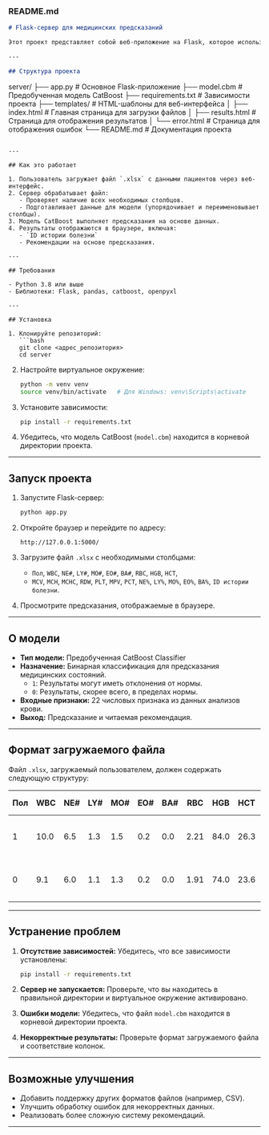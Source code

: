 ### README.md

```markdown
# Flask-сервер для медицинских предсказаний

Этот проект представляет собой веб-приложение на Flask, которое использует модель CatBoost для предсказания потенциальных медицинских состояний на основе загружаемых данных пациентов. Результаты отображаются в HTML-интерфейсе.

---

## Структура проекта

```
server/
├── app.py               # Основное Flask-приложение
├── model.cbm            # Предобученная модель CatBoost
├── requirements.txt     # Зависимости проекта
├── templates/           # HTML-шаблоны для веб-интерфейса
│   ├── index.html       # Главная страница для загрузки файлов
│   ├── results.html     # Страница для отображения результатов
│   └── error.html       # Страница для отображения ошибок
└── README.md            # Документация проекта
```

---

## Как это работает

1. Пользователь загружает файл `.xlsx` с данными пациентов через веб-интерфейс.
2. Сервер обрабатывает файл:
   - Проверяет наличие всех необходимых столбцов.
   - Подготавливает данные для модели (упорядочивает и переименовывает столбцы).
3. Модель CatBoost выполняет предсказания на основе данных.
4. Результаты отображаются в браузере, включая:
   - `ID истории болезни`
   - Рекомендации на основе предсказания.

---

## Требования

- Python 3.8 или выше
- Библиотеки: Flask, pandas, catboost, openpyxl

---

## Установка

1. Клонируйте репозиторий:
   ```bash
   git clone <адрес_репозитория>
   cd server
   ```

2. Настройте виртуальное окружение:
   ```bash
   python -m venv venv
   source venv/bin/activate   # Для Windows: venv\Scripts\activate
   ```

3. Установите зависимости:
   ```bash
   pip install -r requirements.txt
   ```

4. Убедитесь, что модель CatBoost (`model.cbm`) находится в корневой директории проекта.

---

## Запуск проекта

1. Запустите Flask-сервер:
   ```bash
   python app.py
   ```

2. Откройте браузер и перейдите по адресу:
   ```
   http://127.0.0.1:5000/
   ```

3. Загрузите файл `.xlsx` с необходимыми столбцами:
   - `Пол`, `WBC`, `NE#`, `LY#`, `MO#`, `EO#`, `BA#`, `RBC`, `HGB`, `HCT`,
   - `MCV`, `MCH`, `MCHC`, `RDW`, `PLT`, `MPV`, `PCT`, `NE%`, `LY%`, `MO%`, `EO%`, `BA%`, `ID истории болезни`.

4. Просмотрите предсказания, отображаемые в браузере.

---

## О модели

- **Тип модели:** Предобученная CatBoost Classifier
- **Назначение:** Бинарная классификация для предсказания медицинских состояний.
  - `1`: Результаты могут иметь отклонения от нормы.
  - `0`: Результаты, скорее всего, в пределах нормы.
- **Входные признаки:** 22 числовых признака из данных анализов крови.
- **Выход:** Предсказание и читаемая рекомендация.

---

## Формат загружаемого файла

Файл `.xlsx`, загружаемый пользователем, должен содержать следующую структуру:

| Пол | WBC  | NE# | LY# | MO# | EO# | BA# | RBC  | HGB | HCT | ... | ID истории болезни                        |
|-----|------|-----|-----|-----|-----|-----|-------|-----|-----|-----|-------------------------------------------|
| 1   | 10.0 | 6.5 | 1.3 | 1.5 | 0.2 | 0.0 | 2.21  | 84.0| 26.3| ... | 0f59b100-2900-11ed-ab56-0050568844e6      |
| 0   | 9.1  | 6.0 | 1.1 | 1.3 | 0.2 | 0.0 | 1.91  | 74.0| 23.6| ... | 06a83aaa-8e27-11ec-ab52-0050568844e6      |

---

## Устранение проблем

1. **Отсутствие зависимостей:**
   Убедитесь, что все зависимости установлены:
   ```bash
   pip install -r requirements.txt
   ```

2. **Сервер не запускается:**
   Проверьте, что вы находитесь в правильной директории и виртуальное окружение активировано.

3. **Ошибки модели:**
   Убедитесь, что файл `model.cbm` находится в корневой директории проекта.

4. **Некорректные результаты:**
   Проверьте формат загружаемого файла и соответствие колонок.

---

## Возможные улучшения

- Добавить поддержку других форматов файлов (например, CSV).
- Улучшить обработку ошибок для некорректных данных.
- Реализовать более сложную систему рекомендаций.

---
